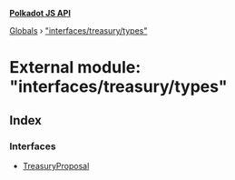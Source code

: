 **[Polkadot JS API](../README.md)**

[Globals](../globals.md) › ["interfaces/treasury/types"](_interfaces_treasury_types_.md)

# External module: "interfaces/treasury/types"

## Index

### Interfaces

* [TreasuryProposal](../interfaces/_interfaces_treasury_types_.treasuryproposal.md)